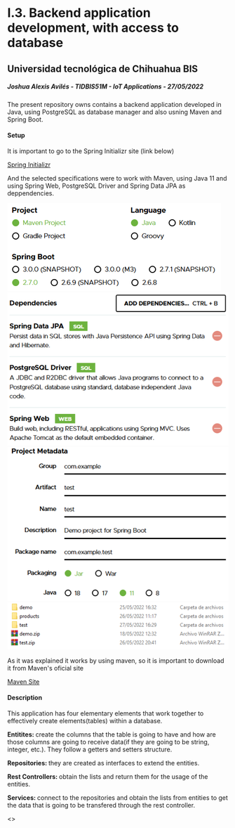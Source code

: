 <h1>I.3. Backend application development, with access to database</h1>

<h2>Universidad tecnológica de Chihuahua BIS</h2>

<h5>Joshua Alexis Avilés - TIDBIS51M - IoT Applications - 27/05/2022</h5>

<p>The present repository owns contains a backend application developed in Java, using PostgreSQL as database manager and also usning Maven and Spring Boot.</p>

<h4>Setup</h4>

<p>It is important to go to the Spring Initializr site (link below)</p>

<a href="https://start.spring.io/">Spring Initializr</a>

<p>And the selected specifications were to work with Maven, using Java 11 and using Spring Web, PostgreSQL Driver and Spring Data JPA as deppendencies.</p>

<img src="https://github.com/JoshuaAv07/Backend-App-DB-Connection/blob/master/images/0.PNG?raw=true"/>
<img src="https://github.com/JoshuaAv07/Backend-App-DB-Connection/blob/master/images/1.1.PNG?raw=true"/>
<img src="https://github.com/JoshuaAv07/Backend-App-DB-Connection/blob/master/images/1.2.PNG?raw=true"/>
<img src="https://github.com/JoshuaAv07/Backend-App-DB-Connection/blob/master/images/1.9.PNG?raw=true"/>

<p>As it was explained it works by using maven, so it is important to download it from Maven's oficial site</p>

<a href="https://maven.apache.org/">Maven Site</a>

<h4>Description</h4>

<p>This application has four elementary elements that work together to effectively create elements(tables) within a database.</p>
<p><b>Entitites: </b>create the columns that the table is going to have and how are those columns are going to receive data(if they are going to be string, integer, etc.). They follow a getters and setters structure.</p>
<p><b>Repositories: </b>they are created as interfaces to extend the entities.</p>
<p><b>Rest Controllers: </b>obtain the lists and return them for the usage of the entities.</p>
<p><b>Services: </b>connect to the repositories and obtain the lists from entities to get the data that is going to be transfered through the rest controller.</p>

<p></p>
<></>
<image href="">